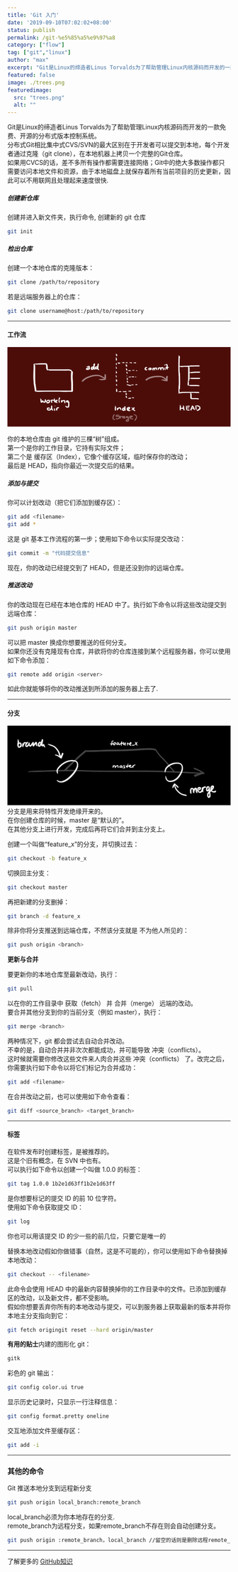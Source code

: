 ```yaml
---
title: 'Git 入门'
date: '2019-09-10T07:02:02+08:00'
status: publish
permalink: /git-%e5%85%a5%e9%97%a8
category: ["flow"] 
tag: ["git","linux"]
author: "max"
excerpt: "Git是Linux的缔造者Linus Torvalds为了帮助管理Linux内核源码而开发的一款免费、开源的分布式版本控制系统"
featured: false
image: ./trees.png
featuredimage:
  src: "trees.png"
  alt: ""
---
```


Git是Linux的缔造者Linus Torvalds为了帮助管理Linux内核源码而开发的一款免费、开源的分布式版本控制系统。  
分布式Git相比集中式CVS/SVN的最大区别在于开发者可以提交到本地，每个开发者通过克隆（git clone），在本地机器上拷贝一个完整的Git仓库。  
如果用CVCS的话，差不多所有操作都需要连接网络；Git中的绝大多数操作都只需要访问本地文件和资源，由于本地磁盘上就保存着所有当前项目的历史更新，因此可以不用联网且处理起来速度很快.

##### 创建新仓库

创建并进入新文件夹，执行命令, 创建新的 git 仓库

```bash
git init
```

##### **检出仓库**

创建一个本地仓库的克隆版本：

```bash
git clone /path/to/repository 
```

若是远端服务器上的仓库：

```bash
git clone username@host:/path/to/repository
```

- - - - - -

#### **工作流**

![](./trees.png)

你的本地仓库由 git 维护的三棵“树”组成。  
第一个是你的工作目录，它持有实际文件；  
第二个是 缓存区（Index），它像个缓存区域，临时保存你的改动；  
最后是 HEAD，指向你最近一次提交后的结果。

##### **添加与提交**

你可以计划改动（把它们添加到缓存区）：

```bash
git add <filename>
git add *
```

这是 git 基本工作流程的第一步；使用如下命令以实际提交改动：

```bash
git commit -m "代码提交信息"
```

现在，你的改动已经提交到了 HEAD，但是还没到你的远端仓库。

##### **推送改动**

你的改动现在已经在本地仓库的 HEAD 中了。执行如下命令以将这些改动提交到远端仓库：

```bash
git push origin master
```

可以把 master 换成你想要推送的任何分支。   
如果你还没有克隆现有仓库，并欲将你的仓库连接到某个远程服务器，你可以使用如下命令添加：

```bash
git remote add origin <server>
```

如此你就能够将你的改动推送到所添加的服务器上去了.

- - - - - -

#### **分支**

![](./branches.png)
分支是用来将特性开发绝缘开来的。  
在你创建仓库的时候，master 是“默认的”。  
在其他分支上进行开发，完成后再将它们合并到主分支上。

创建一个叫做“feature\_x”的分支，并切换过去：

```bash
git checkout -b feature_x
```

切换回主分支：

```bash
git checkout master
```

再把新建的分支删掉：

```bash
git branch -d feature_x
```

除非你将分支推送到远端仓库，不然该分支就是 不为他人所见的：

```bash
git push origin <branch>
```

**更新与合并**

要更新你的本地仓库至最新改动，执行：

```bash
git pull
```

以在你的工作目录中 获取（fetch） 并 合并（merge） 远端的改动。  
要合并其他分支到你的当前分支（例如 master），执行：

```bash
git merge <branch>
```

两种情况下，git 都会尝试去自动合并改动。  
不幸的是，自动合并并非次次都能成功，并可能导致 冲突（conflicts）。   
这时候就需要你修改这些文件来人肉合并这些 冲突（conflicts） 了。改完之后，你需要执行如下命令以将它们标记为合并成功：

```bash
git add <filename>
```

在合并改动之前，也可以使用如下命令查看：

```bash
git diff <source_branch> <target_branch>
```

- - - - - -

#### **标签**

在软件发布时创建标签，是被推荐的。  
这是个旧有概念，在 SVN 中也有。  
可以执行如下命令以创建一个叫做 1.0.0 的标签：

```bash
git tag 1.0.0 1b2e1d63ff1b2e1d63ff 
```

是你想要标记的提交 ID 的前 10 位字符。  
使用如下命令获取提交 ID：

```bash
git log
```

你也可以用该提交 ID 的少一些的前几位，只要它是唯一的

替换本地改动假如你做错事（自然，这是不可能的），你可以使用如下命令替换掉本地改动：

```bash
git checkout -- <filename>
```

此命令会使用 HEAD 中的最新内容替换掉你的工作目录中的文件。已添加到缓存区的改动，以及新文件，都不受影响。  
假如你想要丢弃你所有的本地改动与提交，可以到服务器上获取最新的版本并将你本地主分支指向到它：

```bash
git fetch origingit reset --hard origin/master
```

**有用的贴士**内建的图形化 git：

```bash
gitk
```

彩色的 git 输出：

```bash
git config color.ui true
```

显示历史记录时，只显示一行注释信息：

```bash
git config format.pretty oneline
```

交互地添加文件至缓存区：

```bash
git add -i
```

- - - - - -

### 其他的命令

Git 推送本地分支到远程新分支

```bash
git push origin local_branch:remote_branch
```

local\_branch必须为你本地存在的分支.  
remote\_branch为远程分支，如果remote\_branch不存在则会自动创建分支。

```bash
git push origin :remote_branch，local_branch //留空的话则是删除远程remote_branch分支 
```



---

了解更多的 [GitHub知识](https://guides.github.com/)
